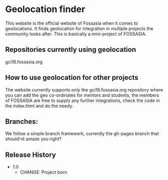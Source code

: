 # Geolocation finder
This website is the official website of Fossasia when it comes to geolocations. It finds geolocation for integration in multiple projects 
the community looks after. This is basically a mini-project of FOSSASIA.

## Repositories currently using geolocation
gci16.fossasia.org

## How to use geolocation for other projects
The website currently supports only the gci16.fossasia.org repository where you can add the geo co-ordinates for mentors and students, the
members of FOSSASIA are free to supply any further integrations, check the code in the index.html and do the needy.

## Branches:
We follow a simple branch framework, currently the gh-pages branch that should'nt amaze you right?

## Release History
* 1.0
    * CHANGE: Project born
